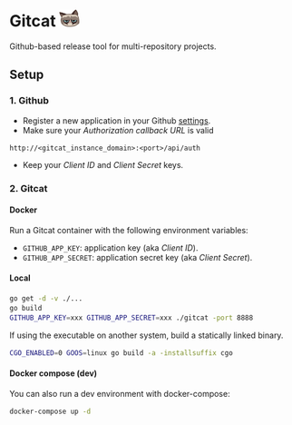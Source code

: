 # Gitcat <img src="https://github.com/optiflows/gitcat/blob/master/webapp/images/gitcat.png" width="35px" height="30px">

Github-based release tool for multi-repository projects.

## Setup

### 1. Github

* Register a new application in your Github [settings](https://github.com/settings/developers).
* Make sure your _Authorization callback URL_ is valid
```
http://<gitcat_instance_domain>:<port>/api/auth
```
* Keep your _Client ID_ and _Client Secret_ keys.

### 2. Gitcat

#### Docker

Run a Gitcat container with the following environment variables:
* `GITHUB_APP_KEY`: application key (aka _Client ID_).
* `GITHUB_APP_SECRET`: application secret key (aka _Client Secret_).

#### Local

```bash
go get -d -v ./...
go build
GITHUB_APP_KEY=xxx GITHUB_APP_SECRET=xxx ./gitcat -port 8888
```

If using the executable on another system, build a statically linked binary.

```bash
CGO_ENABLED=0 GOOS=linux go build -a -installsuffix cgo
```

#### Docker compose (dev)

You can also run a dev environment with docker-compose:
```bash
docker-compose up -d
```

